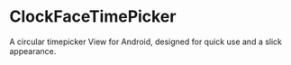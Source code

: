ClockFaceTimePicker
===================

A circular timepicker View for Android, designed for quick use and a slick appearance.
